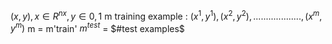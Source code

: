 $(x,y),     x ∈ R ^{nx} , y ∈ {0,1}$
m training example : ${{(x^1,y^1),(x^2,y^2),...................,(x^m,y^m)}}$
m = m'train'
$m^{test}$ = $#test examples$
